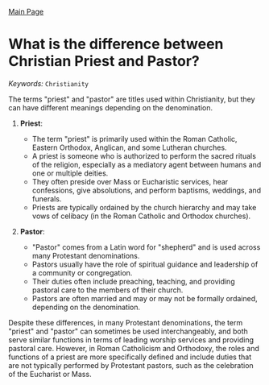 [Main Page](https://yooyolo.github.io/JudaismRandomSeed/)
# What is the difference between Christian Priest and Pastor?
*Keywords:*
`Christianity`

The terms "priest" and "pastor" are titles used within Christianity, but they can have different meanings depending on the denomination.

1. **Priest**:
   - The term "priest" is primarily used within the Roman Catholic, Eastern Orthodox, Anglican, and some Lutheran churches.
   - A priest is someone who is authorized to perform the sacred rituals of the religion, especially as a mediatory agent between humans and one or multiple deities.
   - They often preside over Mass or Eucharistic services, hear confessions, give absolutions, and perform baptisms, weddings, and funerals.
   - Priests are typically ordained by the church hierarchy and may take vows of celibacy (in the Roman Catholic and Orthodox churches).

2. **Pastor**:
   - "Pastor" comes from a Latin word for "shepherd" and is used across many Protestant denominations.
   - Pastors usually have the role of spiritual guidance and leadership of a community or congregation.
   - Their duties often include preaching, teaching, and providing pastoral care to the members of their church.
   - Pastors are often married and may or may not be formally ordained, depending on the denomination.

Despite these differences, in many Protestant denominations, the term "priest" and "pastor" can sometimes be used interchangeably, and both serve similar functions in terms of leading worship services and providing pastoral care. However, in Roman Catholicism and Orthodoxy, the roles and functions of a priest are more specifically defined and include duties that are not typically performed by Protestant pastors, such as the celebration of the Eucharist or Mass.